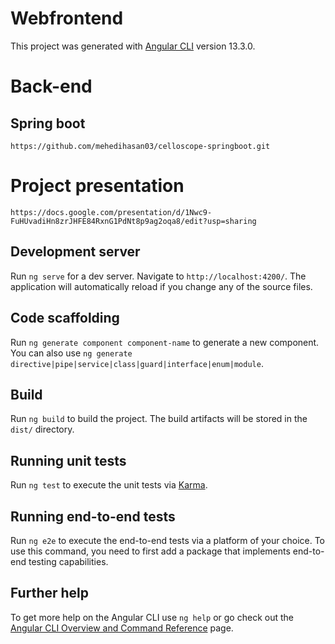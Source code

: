 # Webfrontend

This project was generated with [Angular CLI](https://github.com/angular/angular-cli) version 13.3.0.

# Back-end
## Spring boot
	https://github.com/mehedihasan03/celloscope-springboot.git

# Project presentation
	https://docs.google.com/presentation/d/1Nwc9-FuHUvadiHn8zrJHFE84RxnG1PdNt8p9ag2oqa8/edit?usp=sharing

## Development server

Run `ng serve` for a dev server. Navigate to `http://localhost:4200/`. The application will automatically reload if you change any of the source files.

## Code scaffolding

Run `ng generate component component-name` to generate a new component. You can also use `ng generate directive|pipe|service|class|guard|interface|enum|module`.

## Build

Run `ng build` to build the project. The build artifacts will be stored in the `dist/` directory.

## Running unit tests

Run `ng test` to execute the unit tests via [Karma](https://karma-runner.github.io).

## Running end-to-end tests

Run `ng e2e` to execute the end-to-end tests via a platform of your choice. To use this command, you need to first add a package that implements end-to-end testing capabilities.

## Further help

To get more help on the Angular CLI use `ng help` or go check out the [Angular CLI Overview and Command Reference](https://angular.io/cli) page.
